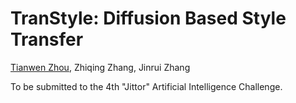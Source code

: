 # TranStyle: Diffusion Based Style Transfer
[Tianwen Zhou](https://zhoutianwen.com), Zhiqing Zhang, Jinrui Zhang

To be submitted to the 4th "Jittor" Artificial Intelligence Challenge.